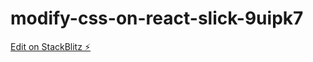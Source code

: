 # modify-css-on-react-slick-9uipk7

[Edit on StackBlitz ⚡️](https://stackblitz.com/edit/modify-css-on-react-slick-9uipk7)